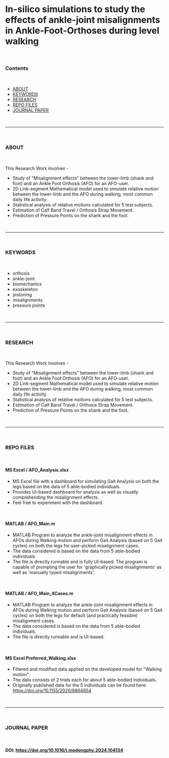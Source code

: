 # In-silico simulations to study the effects of ankle-joint misalignments in Ankle-Foot-Orthoses during level walking

<br>

### Contents

<br>

- [ABOUT](#about)
- [KEYWORDS](#keywords)
- [RESEARCH](#research)
- [REPO FILES](#repo-files)
- [JOURNAL PAPER](#journal-paper)

<br>
<hr>
<br>

### ABOUT

<br>

This Research Work involves -
- Study of "Misalignment effects" between the lower-limb (shank and foot) and an Ankle Foot Orthosis (AFO) for an AFO-user.
- 2D Link-segment Mathematical model used to simulate relative motion between the lower-limb and the AFO during walking, most common daily life activity.
- Statistical analysis of relative motions calculated for 5 test subjects.
- Estimation of Calf Band Travel / Orthosis Strap Movement.
- Prediction of Pressure Points on the shank and the foot.

<br>
<hr>
<br>

### KEYWORDS

<br>

- orthosis
- ankle-joint
- biomechanics
- exoskeleton
- pistoning
- misalignments
- pressure points

<br>
<hr>
<br>

### RESEARCH

<br>

This Research Work involves -
- Study of "Misalignment effects" between the lower-limb (shank and foot) and an Ankle Foot Orthosis (AFO) for an AFO-user.
- 2D Link-segment Mathematical model used to simulate relative motion between the lower-limb and the AFO during walking, most common daily life activity.
- Statistical analysis of relative motions calculated for 5 test subjects.
- Estimation of Calf Band Travel / Orthosis Strap Movement.
- Prediction of Pressure Points on the shank and the foot.

<br>
<hr>
<br>

### REPO FILES

<br>

#### MS Excel / AFO_Analysis.xlsx
   * MS Excel file with a dashboard for simulating Gait Analysis on both the legs based on the data of 5 able-bodied individuals.
   * Provides UI-based dashboard for analysis as well as visually comprehending the misalignment effects.
   * Feel free to experiment with the dashboard.

<br>

#### MATLAB / AFO_Main.m
   * MATLAB Program to analyze the ankle-joint misalignment effects in AFOs during Walking motion and perform Gait Analysis (based on 5 Gait cycles) on both the legs for user-picked misalignment cases.
   * The data considered is based on the data from 5 able-bodied individuals.
   * The file is directly runnable and is fully UI-based. The program is capable of prompting the user for 'graphically picked misalignments' as well as 'manually typed misalignments'.

<br>

#### MATLAB / AFO_Main_4Cases.m
   * MATLAB Program to analyze the ankle-joint misalignment effects in AFOs during Walking motion and perform Gait Analysis (based on 5 Gait cycles) on both the legs for default (and practically feasible) misalignment cases.
   * The data considered is based on the data from 5 able-bodied individuals.
   * The file is directly runnable and is UI-based.

<br>

#### MS Excel Preferred_Walking.xlsx
   * Filtered and modified data applied on the developed model for "Walking motion".
   * The data consists of 2 trials each for about 5 able-bodied individuals.
   * Originally published data for the 5 individuals can be found here: https://doi.org/10.1155/2020/8864854

<br>
<hr>
<br>

### JOURNAL PAPER

<br>

#### DOI: https://doi.org/10.1016/j.medengphy.2024.104134

<br>

